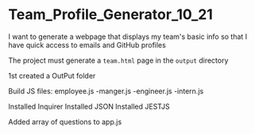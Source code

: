 # Team_Profile_Generator_10_21

I want to generate a webpage that displays my team's basic info
so that I have quick access to emails and GitHub profiles

The project must generate a `team.html` page in the `output` directory

1st created a OutPut folder


Build JS files:
 employee.js
   -manger.js
   -engineer.js
   -intern.js
  
Installed Inquirer
Installed JSON
Installed JESTJS

Added array of questions to app.js